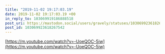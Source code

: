 ```yaml
---
title: "2019-11-02 19:17:03.19"
date: 2019-11-02 19:17:03.19 +00
in_reply_to: 103069919186888518
post_uri: https://mastodon.social/users/gravely/statuses/103069923618267542
post_id: 103069923618267542
---
```

[https://m.youtube.com/watch?v=-UoeQOC-5iw](https://m.youtube.com/watch?v=-UoeQOC-5iw)


